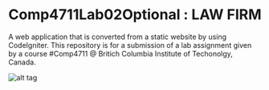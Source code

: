 # Comp4711Lab02Optional : LAW FIRM

A web application that is converted from a static website by using CodeIgniter. This repository is for a submission of a lab assignment given by a course #Comp4711 @ Britich Columbia Institute of Techonolgy, Canada. 

![alt tag](http://wono.me/images/lawfirm.jpg)
